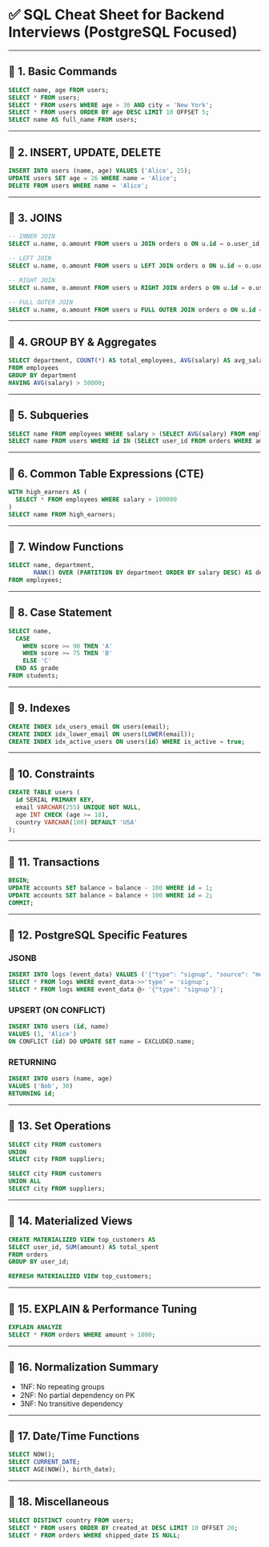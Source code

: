 
# ✅ SQL Cheat Sheet for Backend Interviews (PostgreSQL Focused)

---

## 🔹 1. Basic Commands

```sql
SELECT name, age FROM users;
SELECT * FROM users;
SELECT * FROM users WHERE age > 30 AND city = 'New York';
SELECT * FROM users ORDER BY age DESC LIMIT 10 OFFSET 5;
SELECT name AS full_name FROM users;
```

---

## 🔹 2. INSERT, UPDATE, DELETE

```sql
INSERT INTO users (name, age) VALUES ('Alice', 25);
UPDATE users SET age = 26 WHERE name = 'Alice';
DELETE FROM users WHERE name = 'Alice';
```

---

## 🔹 3. JOINS

```sql
-- INNER JOIN
SELECT u.name, o.amount FROM users u JOIN orders o ON u.id = o.user_id;

-- LEFT JOIN
SELECT u.name, o.amount FROM users u LEFT JOIN orders o ON u.id = o.user_id;

-- RIGHT JOIN
SELECT u.name, o.amount FROM users u RIGHT JOIN orders o ON u.id = o.user_id;

-- FULL OUTER JOIN
SELECT u.name, o.amount FROM users u FULL OUTER JOIN orders o ON u.id = o.user_id;
```

---

## 🔹 4. GROUP BY & Aggregates

```sql
SELECT department, COUNT(*) AS total_employees, AVG(salary) AS avg_salary
FROM employees
GROUP BY department
HAVING AVG(salary) > 50000;
```

---

## 🔹 5. Subqueries

```sql
SELECT name FROM employees WHERE salary > (SELECT AVG(salary) FROM employees);
SELECT name FROM users WHERE id IN (SELECT user_id FROM orders WHERE amount > 1000);
```

---

## 🔹 6. Common Table Expressions (CTE)

```sql
WITH high_earners AS (
  SELECT * FROM employees WHERE salary > 100000
)
SELECT name FROM high_earners;
```

---

## 🔹 7. Window Functions

```sql
SELECT name, department,
       RANK() OVER (PARTITION BY department ORDER BY salary DESC) AS dept_rank
FROM employees;
```

---

## 🔹 8. Case Statement

```sql
SELECT name,
  CASE
    WHEN score >= 90 THEN 'A'
    WHEN score >= 75 THEN 'B'
    ELSE 'C'
  END AS grade
FROM students;
```

---

## 🔹 9. Indexes

```sql
CREATE INDEX idx_users_email ON users(email);
CREATE INDEX idx_lower_email ON users(LOWER(email));
CREATE INDEX idx_active_users ON users(id) WHERE is_active = true;
```

---

## 🔹 10. Constraints

```sql
CREATE TABLE users (
  id SERIAL PRIMARY KEY,
  email VARCHAR(255) UNIQUE NOT NULL,
  age INT CHECK (age >= 18),
  country VARCHAR(100) DEFAULT 'USA'
);
```

---

## 🔹 11. Transactions

```sql
BEGIN;
UPDATE accounts SET balance = balance - 100 WHERE id = 1;
UPDATE accounts SET balance = balance + 100 WHERE id = 2;
COMMIT;
```

---

## 🔹 12. PostgreSQL Specific Features

### JSONB

```sql
INSERT INTO logs (event_data) VALUES ('{"type": "signup", "source": "mobile"}');
SELECT * FROM logs WHERE event_data->>'type' = 'signup';
SELECT * FROM logs WHERE event_data @> '{"type": "signup"}';
```

### UPSERT (ON CONFLICT)

```sql
INSERT INTO users (id, name)
VALUES (1, 'Alice')
ON CONFLICT (id) DO UPDATE SET name = EXCLUDED.name;
```

### RETURNING

```sql
INSERT INTO users (name, age)
VALUES ('Bob', 30)
RETURNING id;
```

---

## 🔹 13. Set Operations

```sql
SELECT city FROM customers
UNION
SELECT city FROM suppliers;

SELECT city FROM customers
UNION ALL
SELECT city FROM suppliers;
```

---

## 🔹 14. Materialized Views

```sql
CREATE MATERIALIZED VIEW top_customers AS
SELECT user_id, SUM(amount) AS total_spent
FROM orders
GROUP BY user_id;

REFRESH MATERIALIZED VIEW top_customers;
```

---

## 🔹 15. EXPLAIN & Performance Tuning

```sql
EXPLAIN ANALYZE
SELECT * FROM orders WHERE amount > 1000;
```

---

## 🔹 16. Normalization Summary

- 1NF: No repeating groups
- 2NF: No partial dependency on PK
- 3NF: No transitive dependency

---

## 🔹 17. Date/Time Functions

```sql
SELECT NOW();
SELECT CURRENT_DATE;
SELECT AGE(NOW(), birth_date);
```

---

## 🔹 18. Miscellaneous

```sql
SELECT DISTINCT country FROM users;
SELECT * FROM users ORDER BY created_at DESC LIMIT 10 OFFSET 20;
SELECT * FROM orders WHERE shipped_date IS NULL;
```
